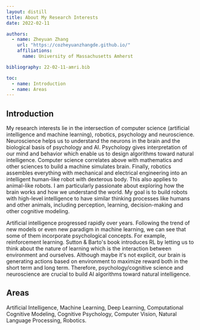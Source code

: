 ```yaml
---
layout: distill
title: About My Research Interests
date: 2022-02-11

authors:
  - name: Zheyuan Zhang
    url: "https://cozheyuanzhangde.github.io/"
    affiliations:
      name: University of Massachusetts Amherst

bibliography: 22-02-11-amri.bib

toc:
  - name: Introduction
  - name: Areas
---
```


## Introduction
My research interests lie in the intersection of computer science (artificial intelligence and machine learning), robotics, psychology and neuroscience. Neuroscience helps us to understand the neurons in the brain and the biological basis of psychology and AI. Psychology gives interpretation of our mind and behavior which enable us to design algorithms toward natural intelligence. Computer science correlates above with mathematics and other sciences to build a machine simulates brain. Finally, robotics assembles everything with mechanical and electrical engineering into an intelligent human-like robot with dexterous body. This also applies to animal-like robots. I am particularly passionate about exploring how the brain works and how we understand the world. My goal is to build robots with high-level intelligence to have similar thinking processes like humans and other animals, including perception, learning, decision-making and other cognitive modeling.

Artificial intelligence progressed rapidly over years. Following the trend of new models or even new paradigm in machine learning, we can see that some of them incorporate psychological concepts. For example, reinforcement learning. Sutton & Barto's book<d-cite key="sutton2018reinforcement"></d-cite> introduces RL by letting us to think about the nature of learning which is the interaction between environment and ourselves. Although maybe it's not explicit, our brain is generating actions based on environment to maximize reward both in the short term and long term. Therefore, psychology/cognitive science and neuroscience are crucial to build AI algorithms toward natural intelligence. 

## Areas
Artificial Intelligence, Machine Learning, Deep Learning, Computational Cognitive Modeling, Cognitive Psychology, Computer Vision, Natural Language Processing, Robotics.